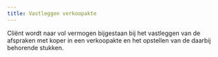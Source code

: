 ```yaml
---
title: Vastleggen verkoopakte
---
```


Cliënt wordt naar vol vermogen bijgestaan bij het vastleggen van de afspraken met koper in een verkoopakte en het opstellen van de daarbij behorende stukken.
